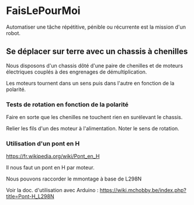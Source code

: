 # FaisLePourMoi

Automatiser une tâche répétitive, pénible ou récurrente est la mission d'un robot.

## Se déplacer sur terre avec un  chassis à chenilles

Nous disposons d'un chassis dôté d'une paire de chenilles et de moteurs électriques
couplés à des engrenages de démultiplication.

Les moteurs tournent dans un sens puis dans l'autre en fonction de la polarité.

### Tests de rotation en fonction de la polarité

Faire en sorte que les chenilles ne touchent rien en surélevant le chassis.

 Relier les fils d'un des moteur à l'alimentation.
 Noter le sens de rotation.
 
### Utilisation d'un pont en H

https://fr.wikipedia.org/wiki/Pont_en_H

Il nous faut un pont en H par moteur.

Nous pouvons raccorder le mmontage à base de L298N

Voir la doc. d'utilisation avec Arduino :
https://wiki.mchobby.be/index.php?title=Pont-H_L298N


